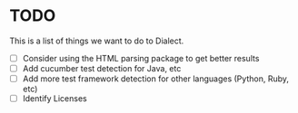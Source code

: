 # TODO

This is a list of things we want to do to Dialect.

- [ ] Consider using the HTML parsing package to get better results
- [ ] Add cucumber test detection for Java, etc
- [ ] Add more test framework detection for other languages (Python, Ruby, etc)
- [ ] Identify Licenses
